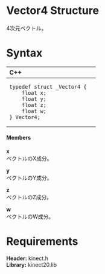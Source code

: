 Vector4 Structure  
=================  

4次元ベクトル。 <span id="syntaxSection"></span>

Syntax  
======  

<table>
<colgroup>
<col width="100%" />
</colgroup>
<thead>
<tr class="header">
<th align="left">C++</th>
</tr>
</thead>
<tbody>
<tr class="odd">
<td align="left"><pre><code>typedef struct _Vector4 {  
    float x;  
    float y;  
    float z;  
    float w;  
} Vector4;</code></pre></td>
</tr>
</tbody>
</table>

<span id="ID4EG"></span>
#### Members  

**x**    
ベクトルのX成分。  

**y**    
ベクトルのY成分。  

**z**    
ベクトルのZ成分。  

**w**    
ベクトルのW成分。  

<span id="requirements"></span>

Requirements  
============  

**Header:** kinect.h  
**Library:** kinect20.lib  



<!--Please do not edit the data in the comment block below.-->
<!--
TOCTitle : Vector4 Structure
RLTitle : Vector4 Structure
KeywordK : Vector4 structure
KeywordF : Vector4
KeywordF : Microsoft.Kinect.kinect.Vector4
KeywordA : T:Microsoft.Kinect.kinect.Vector4
AssetID : T:Microsoft.Kinect.kinect.Vector4
Locale : en-us
CommunityContent : 1
APIType : Managed
APILocation : 
APIName : Microsoft.Kinect.kinect.Vector4
TargetOS : Windows
TopicType : kbSyntax
DevLang : C++
DocSet : K4Wv2
ProjType : K4Wv2Proj
Technology : Kinect for Windows
Product : Kinect for Windows SDK v2
productversion : 20
-->
